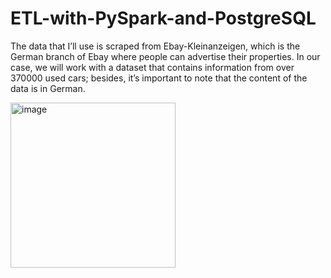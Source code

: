 # ETL-with-PySpark-and-PostgreSQL
The data that I’ll use is scraped from Ebay-Kleinanzeigen, which is the German branch 
of Ebay where people can advertise their properties. In our case, we will work with a 
dataset that contains information from over 370000 used cars; besides, it’s important 
to note that the content of the data is in German.

<img width="264" alt="image" src="https://github.com/AsaelSolorio/ETL-with-PySpark-and-PostgreSQL/assets/112660076/5cd1e0a2-54eb-401e-aaec-a2042f06f19f">

